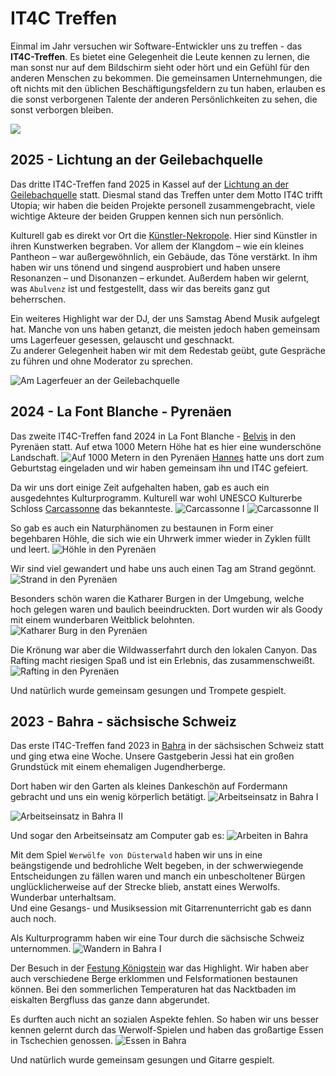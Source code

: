 # IT4C Treffen

Einmal im Jahr versuchen wir Software-Entwickler uns zu treffen - das **IT4C-Treffen**. Es bietet eine Gelegenheit die Leute kennen zu lernen, die man sonst nur auf dem Bildschirm sieht oder hört und ein Gefühl für den anderen Menschen zu bekommen. Die gemeinsamen Unternehmungen, die oft nichts mit den üblichen Beschäftigungsfeldern zu tun haben, erlauben es die sonst verborgenen Talente der anderen Persönlichkeiten zu sehen, die sonst verborgen bleiben.

![](/images/meetup/it4c-meetup.jpg)

## 2025 - Lichtung an der Geilebachquelle

<!-- textlint-disable common-misspellings -->
Das dritte IT4C-Treffen fand 2025 in Kassel auf der [Lichtung an der Geilebachquelle](https://www.google.de/maps/place/Lichtung+Geilebachquellgebiet+KuKi+%26+Lichtung+e.V./@51.3358737,9.4004989,17z) statt. Diesmal stand das Treffen unter dem Motto IT4C trifft Utopia; wir haben die beiden Projekte personell zusammengebracht, viele wichtige Akteure der beiden Gruppen kennen sich nun persönlich.
<!-- textlint-enable common-misspellings -->

Kulturell gab es direkt vor Ort die [Künstler-Nekropole](https://www.google.de/maps/place/K%C3%BCnstler-Nekropole/@51.3358737,9.4004989,17z). Hier sind Künstler in ihren Kunstwerken begraben. Vor allem der Klangdom – wie ein kleines Pantheon – war außergewöhnlich, ein Gebäude, das Töne verstärkt. In ihm haben wir uns tönend und singend ausprobiert und haben unsere Resonanzen – und Disonanzen – erkundet. Außerdem haben wir gelernt, was `Abulvenz` ist und festgestellt, dass wir das bereits ganz gut beherrschen.

Ein weiteres Highlight war der DJ, der uns Samstag Abend Musik aufgelegt hat. Manche von uns haben getanzt, die meisten jedoch haben gemeinsam ums Lagerfeuer gesessen, gelauscht und geschnackt.  
Zu anderer Gelegenheit haben wir mit dem Redestab geübt, gute Gespräche zu führen und ohne Moderator zu sprechen.

![Am Lagerfeuer an der Geilebachquelle](/images/meetup/2025-lichtung-geilebach.jpg)

## 2024 - La Font Blanche - Pyrenäen

Das zweite IT4C-Treffen fand 2024 in La Font Blanche - [Belvis](https://www.google.de/maps/place/11340+Belvis,+France/@42.8572874,2.0592444,14z) in den Pyrenäen statt. Auf etwa 1000 Metern Höhe hat es hier eine wunderschöne Landschaft.
![Auf 1000 Metern in den Pyrenäen](/images/meetup/2024-hochoben.jpg) [Hannes](team/hannes-heine.html) hatte uns dort zum Geburtstag eingeladen und wir haben gemeinsam ihn und IT4C gefeiert.

Da wir uns dort einige Zeit aufgehalten haben, gab es auch ein ausgedehntes Kulturprogramm. Kulturell war wohl UNESCO Kulturerbe Schloss [Carcassonne](https://www.google.de/maps/place/11000+Carcassonne,+France/@43.2077892,2.3490895,13z) das bekannteste.
![Carcassonne I](/images/meetup/2024-carcassonne-1.jpg)
![Carcassonne II](/images/meetup/2024-carcassonne-2.jpg)

So gab es auch ein Naturphänomen zu bestaunen in Form einer begehbaren Höhle, die sich wie ein Uhrwerk immer wieder in Zyklen füllt und leert.
![Höhle in den Pyrenäen](/images/meetup/2024-hoehle.jpg)

Wir sind viel gewandert und habe uns auch einen Tag am Strand gegönnt.
![Strand in den Pyrenäen](/images/meetup/2024-strand.jpg)

Besonders schön waren die Katharer Burgen in der Umgebung, welche hoch gelegen waren und baulich beeindruckten. Dort wurden wir als Goody mit einem wunderbaren Weitblick belohnten.
![Katharer Burg in den Pyrenäen](/images/meetup/2024-katharerburg.jpg)

Die Krönung war aber die Wildwasserfahrt durch den lokalen Canyon. Das Rafting macht riesigen Spaß und ist ein Erlebnis, das zusammenschweißt.
![Rafting in den Pyrenäen](/images/meetup/2024-rafting.jpg)

Und natürlich wurde gemeinsam gesungen und Trompete gespielt.

## 2023 - Bahra - sächsische Schweiz

Das erste IT4C-Treffen fand 2023 in [Bahra](https://www.google.de/maps/place/01816+Bad+Gottleuba-Berggie%C3%9Fh%C3%BCbel-Bahra/@50.8666377,14.0020173,16.3z) in der sächsischen Schweiz statt und ging etwa eine Woche. Unsere Gastgeberin Jessi hat ein großen Grundstück mit einem ehemaligen Jugendherberge.

Dort haben wir den Garten als kleines Dankeschön auf Fordermann gebracht und uns ein wenig körperlich betätigt.
![Arbeitseinsatz in Bahra I](/images/meetup/2023-arbeitseinsatz-1.jpg)

![Arbeitseinsatz in Bahra II](/images/meetup/2023-arbeitseinsatz-2.jpg)

Und sogar den Arbeitseinsatz am Computer gab es:
![Arbeiten in Bahra](/images/meetup/2023-arbeit.jpg)


Mit dem Spiel `Werwölfe von Düsterwald` haben wir uns in eine beängstigende und bedrohliche Welt begeben, in der schwerwiegende Entscheidungen zu fällen waren und manch ein unbescholtener Bürgen unglücklicherweise auf der Strecke blieb, anstatt eines Werwolfs. Wunderbar unterhaltsam.  
Und eine Gesangs- und Musiksession mit Gitarrenunterricht gab es dann auch noch.


Als Kulturprogramm haben wir eine Tour durch die sächsische Schweiz unternommen.
![Wandern in Bahra I](/images/meetup/2023-wandern-1.jpg)

Der Besuch in der [Festung Königstein](https://www.google.de/maps/place/K%C3%B6nigstein+Fortress/@50.9190556,14.0547187,17z) war das Highlight. Wir haben aber auch verschiedene Berge erklommen und Felsformationen bestaunen können. Bei den sommerlichen Temperaturen hat das Nacktbaden im eiskalten Bergfluss das ganze dann abgerundet.

Es durften auch nicht an sozialen Aspekte fehlen. <!-- eslint-disable write-good -->So<!-- eslint-enable write-good --> haben wir uns besser kennen gelernt durch das Werwolf-Spielen und haben das großartige Essen in Tschechien genossen.
![Essen in Bahra](/images/meetup/2023-essen.jpg)

Und natürlich wurde gemeinsam gesungen und Gitarre gespielt.
